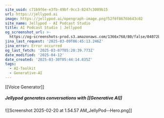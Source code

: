 ```yaml
---
site_uuid: c71b9f6e-e3fb-49bf-9cc3-8247c3089b15
url: https://jellypod.ai
image: https://jellypod.ai/opengraph-image.png?52f0f8676b643c02
site_name: Jellypod - AI Podcast Studio
title: AI Podcast Studio | Jellypod
og_screenshot_url: >-
  https://og-screenshots-prod.s3.amazonaws.com/1366x768/80/false/04072b5df831fdeb428ff54c4336ffb9be9cfd62423d8a9fa16ac79fbd9e3f65.jpeg
jina_last_request: '2025-03-09T06:45:13.246Z'
jina_error: Error occurred
og_last_fetch: '2025-03-07T05:20:39.773Z'
date_modified: '2025-04-12'
date_created: '2025-03-30T05:44:14.835Z'
tags:
  - AI-Toolkit
  - Generative-AI
---
```


































































[[Voice Generator]]

##### Jellypod generates conversations with [[Generative AI]]
![[Screenshot 2025-02-20 at 1.54.57 AM_JellyPod--Hero.png]]

